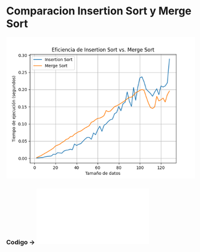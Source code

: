# Comparacion Insertion Sort y Merge Sort
![grafico generado](grafico.png)

### Codigo -> ![grafico.py](grafico.py)
